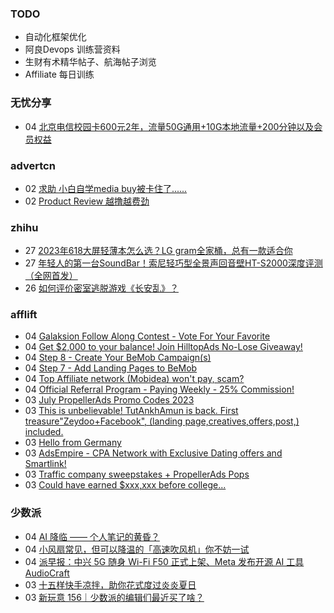 ### TODO
-  自动化框架优化
-  阿良Devops 训练营资料
-  生财有术精华帖子、航海帖子浏览
-  Affiliate 每日训练

### 无忧分享
<!-- ruyo:START -->
-  04 [北京电信校园卡600元2年，流量50G通用+10G本地流量+200分钟以及会员权益](https://51.ruyo.net/18450.html)<!-- ruyo:END -->

### advertcn
<!-- advertcn:START -->
-  02 [求助 小白自学media buy被卡住了......](https://www.advertcn.com/forum.php?mod=viewthread&tid=111457)
-  02 [Product Review 越撸越费劲](https://www.advertcn.com/forum.php?mod=viewthread&tid=111454)<!-- advertcn:END -->

### zhihu
<!-- zhihu:START -->
-  27 [2023年618大屏轻薄本怎么选？LG gram全家桶，总有一款适合你](http://zhuanlan.zhihu.com/p/632641888?utm_campaign=rss&utm_medium=rss&utm_source=rss&utm_content=title)
-  27 [年轻人的第一台SoundBar！索尼轻巧型全景声回音壁HT-S2000深度评测（全网首发）](http://zhuanlan.zhihu.com/p/630990296?utm_campaign=rss&utm_medium=rss&utm_source=rss&utm_content=title)
-  26 [如何评价密室逃脱游戏《长安乱》？](http://www.zhihu.com/question/563950552/answer/3045961312?utm_campaign=rss&utm_medium=rss&utm_source=rss&utm_content=title)<!-- zhihu:END -->

### afflift
<!-- afflift:START -->
-  04 [Galaksion Follow Along Contest - Vote For Your Favorite](https://afflift.com/f/threads/galaksion-follow-along-contest-vote-for-your-favorite.11383/)
-  04 [Get $2,000 to your balance! Join HilltopAds No-Lose Giveaway!](https://afflift.com/f/threads/get-2-000-to-your-balance-join-hilltopads-no-lose-giveaway.11398/)
-  04 [Step 8 - Create Your BeMob Campaign&lpar;s&rpar;](https://afflift.com/f/threads/step-8-create-your-bemob-campaign-s.7479/)
-  04 [Step 7 - Add Landing Pages to BeMob](https://afflift.com/f/threads/step-7-add-landing-pages-to-bemob.7478/)
-  04 [Top Affiliate network &lpar;Mobidea&rpar; won&#39;t pay, scam?](https://afflift.com/f/threads/top-affiliate-network-mobidea-wont-pay-scam.11128/)
-  04 [Official Referral Program - Paying Weekly - 25% Commission!](https://afflift.com/f/threads/official-referral-program-paying-weekly-25-commission.754/)
-  03 [July PropellerAds Promo Codes 2023](https://afflift.com/f/threads/july-propellerads-promo-codes-2023.11242/)
-  03 [This is unbelievable! TutAnkhAmun is back. First treasure&quot;Zeydoo+Facebook&quot;, &lpar;landing page,creatives,offers,post,&rpar; included.](https://afflift.com/f/threads/this-is-unbelievable-tutankhamun-is-back-first-treasure-zeydoo-facebook-landing-page-creatives-offers-post-included.11369/)
-  03 [Hello from Germany](https://afflift.com/f/threads/hello-from-germany.11404/)
-  03 [AdsEmpire - CPA Network with Exclusive Dating offers and Smartlink!](https://afflift.com/f/threads/adsempire-cpa-network-with-exclusive-dating-offers-and-smartlink.6820/)
-  03 [Traffic company sweepstakes + PropellerAds Pops](https://afflift.com/f/threads/traffic-company-sweepstakes-propellerads-pops.11397/)
-  03 [Could have earned $xxx,xxx before college...](https://afflift.com/f/threads/could-have-earned-xxx-xxx-before-college.11374/)<!-- afflift:END -->

### 少数派
<!-- sspai:START -->
-  04 [AI 降临 —— 个人笔记的黄昏？](https://sspai.com/post/81585)
-  04 [小风扇常见，但可以降温的「高速吹风机」你不妨一试](https://sspai.com/post/81440)
-  04 [派早报：中兴 5G 随身 Wi-Fi F50 正式上架、Meta 发布开源 AI 工具 AudioCraft](https://sspai.com/post/81751)
-  03 [十五样快手凉拌，助你花式度过炎炎夏日](https://sspai.com/prime/story/15-code-dish-ideas)
-  03 [新玩意 156｜少数派的编辑们最近买了啥？](https://sspai.com/post/81734)<!-- sspai:END -->
